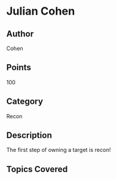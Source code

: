 # Julian Cohen
## Author
Cohen
## Points
100
## Category
Recon
## Description
The first step of owning a target is recon!
## Topics Covered

